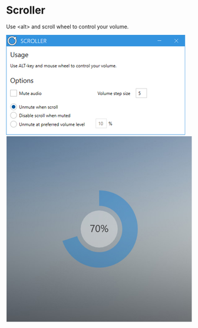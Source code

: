 # Scroller
Use &lt;alt> and scroll wheel to control your volume.

![Screenshot](Example1.jpg)
![Screenshot](Example2.jpg)
